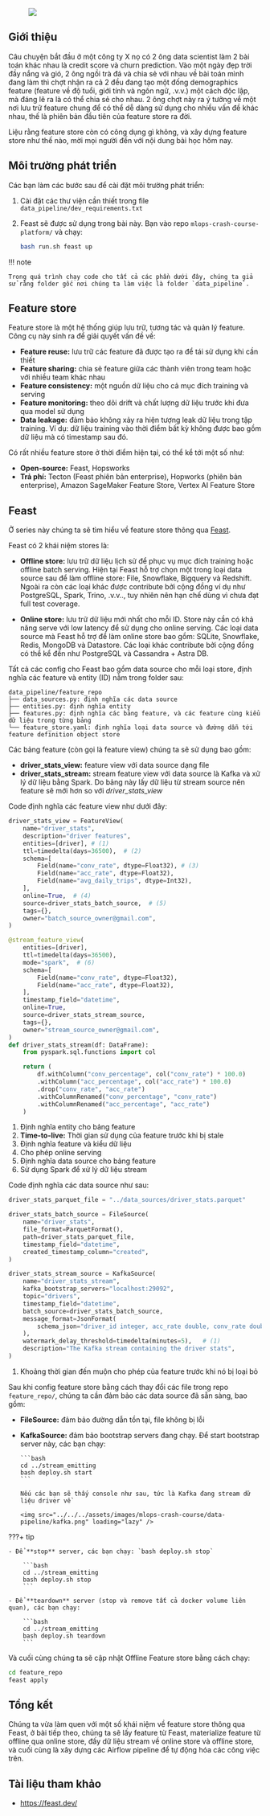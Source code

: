 <figure>
    <img src="../../../assets/images/mlops-crash-course/data-pipeline/feature-store-meme.jpg" loading="lazy"/>
</figure>

## Giới thiệu

Câu chuyện bắt đầu ở một công ty X nọ có 2 ông data scientist làm 2 bài toán khác nhau là credit score và churn prediction. Vào một ngày đẹp trời đầy nắng và gió, 2 ông ngồi trà đá và chia sẻ với nhau về bài toán mình đang làm thì chợt nhận ra cả 2 đều đang tạo một đống demographics feature (feature về độ tuổi, giới tính và ngôn ngữ, .v.v.) một cách độc lập, mà đáng lẽ ra là có thể chia sẻ cho nhau. 2 ông chợt này ra ý tưởng về một nơi lưu trữ feature chung để có thể dễ dàng sử dụng cho nhiều vấn đề khác nhau, thế là phiên bản đầu tiên của feature store ra đời.

Liệu rằng feature store còn có công dụng gì không, và xây dựng feature store như thế nào, mời mọi người đến với nội dung bài học hôm nay.

## Môi trường phát triển

Các bạn làm các bước sau để cài đặt môi trường phát triển:

1.  Cài đặt các thư viện cần thiết trong file `data_pipeline/dev_requirements.txt`

1.  Feast sẽ được sử dụng trong bài này. Bạn vào repo `mlops-crash-course-platform/` và chạy:

    ```bash
    bash run.sh feast up
    ```

!!! note

    Trong quá trình chạy code cho tất cả các phần dưới đây, chúng ta giả sử rằng folder gốc nơi chúng ta làm việc là folder `data_pipeline`.

## Feature store

Feature store là một hệ thống giúp lưu trữ, tương tác và quản lý feature. Công cụ này sinh ra để giải quyết vấn đề về:

- **Feature reuse:** lưu trữ các feature đã được tạo ra để tái sử dụng khi cần thiết
- **Feature sharing:** chia sẻ feature giữa các thành viên trong team hoặc với nhiều team khác nhau
- **Feature consistency:** một nguồn dữ liệu cho cả mục đích training và serving
- **Feature monitoring:** theo dõi drift và chất lượng dữ liệu trước khi đưa qua model sử dụng
- **Data leakage:** đảm bảo không xảy ra hiện tượng leak dữ liệu trong tập training. Ví dụ: dữ liệu training vào thời điểm bất kỳ không được bao gồm dữ liệu mà có timestamp sau đó.

Có rất nhiều feature store ở thời điểm hiện tại, có thể kể tới một số như:

- **Open-source:** Feast, Hopsworks
- **Trả phí:** Tecton (Feast phiên bản enterprise), Hopworks (phiên bản enterprise), Amazon SageMaker Feature Store, Vertex AI Feature Store

## Feast

Ở series này chúng ta sẽ tìm hiểu về feature store thông qua [Feast](https://feast.dev/).

Feast có 2 khái niệm stores là:

- **Offline store:** lưu trữ dữ liệu lịch sử để phục vụ mục đích training hoặc offline batch serving. Hiện tại Feast hỗ trợ chọn một trong loại data source sau để làm offline store: File, Snowflake, Bigquery và Redshift. Ngoài ra còn các loại khác được contribute bởi cộng đồng ví dụ như PostgreSQL, Spark, Trino, .v.v.., tuy nhiên nên hạn chế dùng vì chưa đạt full test coverage.

- **Online store:** lưu trữ dữ liệu mới nhất cho mỗi ID. Store này cần có khả năng serve với low latency để sử dụng cho online serving. Các loại data source mà Feast hỗ trợ để làm online store bao gồm: SQLite, Snowflake, Redis, MongoDB và Datastore. Các loại khác contribute bởi cộng đồng có thể kể đến như PostgreSQL và Cassandra + Astra DB.

Tất cả các config cho Feast bao gồm data source cho mỗi loại store, định nghĩa các feature và entity (ID) nằm trong folder sau:

```
data_pipeline/feature_repo
├── data_sources.py: định nghĩa các data source
├── entities.py: định nghĩa entity
├── features.py: định nghĩa các bảng feature, và các feature cùng kiểu dữ liệu trong từng bảng
└── feature_store.yaml: định nghĩa loại data source và đường dẫn tới feature definition object store
```

Các bảng feature (còn gọi là feature view) chúng ta sẽ sử dụng bao gồm:

- **driver_stats_view:** feature view với data source dạng file
- **driver_stats_stream:** stream feature view với data source là Kafka và xử lý dữ liệu bằng Spark. Do bảng này lấy dữ liệu từ stream source nên feature sẽ mới hơn so với _driver_stats_view_

Code định nghĩa các feature view như dưới đây:

```py title="data_pipeline/feature_repo/features.py" linenums="1"
driver_stats_view = FeatureView(
    name="driver_stats",
    description="driver features",
    entities=[driver], # (1)
    ttl=timedelta(days=36500),  # (2)
    schema=[
        Field(name="conv_rate", dtype=Float32), # (3)
        Field(name="acc_rate", dtype=Float32),
        Field(name="avg_daily_trips", dtype=Int32),
    ],
    online=True,  # (4)
    source=driver_stats_batch_source,  # (5)
    tags={},
    owner="batch_source_owner@gmail.com",
)

@stream_feature_view(
    entities=[driver],
    ttl=timedelta(days=36500),
    mode="spark",  # (6)
    schema=[
        Field(name="conv_rate", dtype=Float32),
        Field(name="acc_rate", dtype=Float32),
    ],
    timestamp_field="datetime",
    online=True,
    source=driver_stats_stream_source,
    tags={},
    owner="stream_source_owner@gmail.com",
)
def driver_stats_stream(df: DataFrame):
    from pyspark.sql.functions import col

    return (
        df.withColumn("conv_percentage", col("conv_rate") * 100.0)
        .withColumn("acc_percentage", col("acc_rate") * 100.0)
        .drop("conv_rate", "acc_rate")
        .withColumnRenamed("conv_percentage", "conv_rate")
        .withColumnRenamed("acc_percentage", "acc_rate")
    )
```

1.  Định nghĩa entity cho bảng feature
2.  **Time-to-live:** Thời gian sử dụng của feature trước khi bị stale
3.  Định nghĩa feature và kiểu dữ liệu
4.  Cho phép online serving
5.  Định nghĩa data source cho bảng feature
6.  Sử dụng Spark để xử lý dữ liệu stream

Code định nghĩa các data source như sau:

```py title="data_pipeline/feature_repo/data_sources.py" linenums="1"
driver_stats_parquet_file = "../data_sources/driver_stats.parquet"

driver_stats_batch_source = FileSource(
    name="driver_stats",
    file_format=ParquetFormat(),
    path=driver_stats_parquet_file,
    timestamp_field="datetime",
    created_timestamp_column="created",
)

driver_stats_stream_source = KafkaSource(
    name="driver_stats_stream",
    kafka_bootstrap_servers="localhost:29092",
    topic="drivers",
    timestamp_field="datetime",
    batch_source=driver_stats_batch_source,
    message_format=JsonFormat(
        schema_json="driver_id integer, acc_rate double, conv_rate double, datetime timestamp, created timestamp"
    ),
    watermark_delay_threshold=timedelta(minutes=5),   # (1)
    description="The Kafka stream containing the driver stats",
)
```

1.  Khoảng thời gian đến muộn cho phép của feature trước khi nó bị loại bỏ

Sau khi config feature store bằng cách thay đổi các file trong repo `feature_repo/`, chúng ta cần đảm bảo các data source đã sẵn sàng, bao gồm:

- **FileSource:** đảm bảo đường dẫn tồn tại, file không bị lỗi
- **KafkaSource:** đảm bảo bootstrap servers đang chạy. Để start bootstrap server này, các bạn chạy:

      ```bash
      cd ../stream_emitting
      bash deploy.sh start
      ```

      Nếu các bạn sẽ thấy console như sau, tức là Kafka đang stream dữ liệu driver về

      <img src="../../../assets/images/mlops-crash-course/data-pipeline/kafka.png" loading="lazy" />

???+ tip

    - Để **stop** server, các bạn chạy: `bash deploy.sh stop`

        ```bash
        cd ../stream_emitting
        bash deploy.sh stop
        ```

    - Để **teardown** server (stop và remove tất cả docker volume liên quan), các bạn chạy:

        ```bash
        cd ../stream_emitting
        bash deploy.sh teardown
        ```

Và cuối cùng chúng ta sẽ cập nhật Offline Feature store bằng cách chạy:

```bash
cd feature_repo
feast apply
```

## Tổng kết

Chúng ta vừa làm quen với một số khái niệm về feature store thông qua Feast, ở bài tiếp theo, chúng ta sẽ lấy feature từ Feast, materialize feature từ offline qua online store, đấy dữ liệu stream về online store và offline store, và cuối cùng là xây dựng các Airflow pipeline để tự động hóa các công việc trên.

## Tài liệu tham khảo

- <https://feast.dev/>
